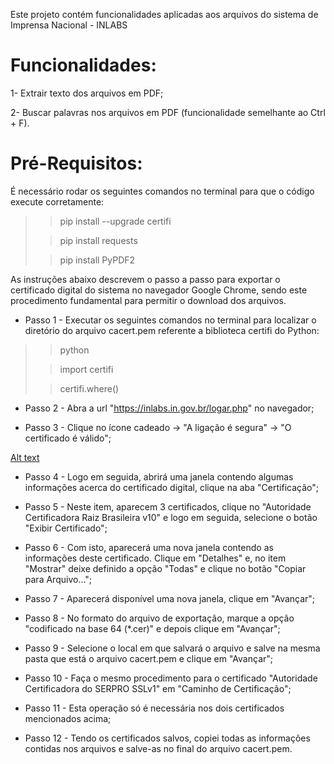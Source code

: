 Este projeto contém funcionalidades aplicadas aos arquivos do sistema de Imprensa Nacional - INLABS

# __Funcionalidades__:

1- Extrair texto dos arquivos em PDF;

2- Buscar palavras nos arquivos em PDF (funcionalidade semelhante ao Ctrl + F).

# __Pré-Requisitos__:

É necessário rodar os seguintes comandos no terminal para que o código execute corretamente: 
>>pip install --upgrade certifi
>
>>pip install requests
>
>>pip install PyPDF2

As instruções abaixo descrevem o passo a passo para exportar o certificado digital do sistema no navegador Google Chrome, 
sendo este procedimento fundamental para permitir o download dos arquivos.

* Passo 1 - Executar os seguintes comandos no terminal para localizar o diretório do arquivo cacert.pem referente a
biblioteca certifi do Python:

>>python
>
>>import certifi
>
>>certifi.where()

* Passo 2 - Abra a url "https://inlabs.in.gov.br/logar.php" no navegador;

* Passo 3 - Clique no ícone cadeado -> "A ligação é segura" -> "O certificado é válido";
  
[Alt text](Imagem1.jpg)

* Passo 4 - Logo em seguida, abrirá uma janela contendo algumas informações acerca do certificado digital,
clique na aba "Certificação";

* Passo 5 - Neste item, aparecem 3 certificados, clique no "Autoridade Certificadora Raiz Brasileira v10" e logo em seguida, 
selecione o botão "Exibir Certificado";

* Passo 6 - Com isto, aparecerá uma nova janela contendo as informações deste certificado. Clique em "Detalhes" e, no item 
"Mostrar" deixe definido a opção "Todas" e clique no botão "Copiar para Arquivo...";

* Passo 7 - Aparecerá disponível uma nova janela, clique em "Avançar";

* Passo 8 - No formato do arquivo de exportação, marque a opção "codificado na base 64 (*.cer)" e depois clique em 
"Avançar";

* Passo 9 - Selecione o local em que salvará o arquivo e salve na mesma pasta que está o arquivo cacert.pem e clique em 
"Avançar";

* Passo 10 - Faça o mesmo procedimento para o certificado "Autoridade Certificadora do SERPRO SSLv1" em "Caminho de
Certificação";

* Passo 11 - Esta operação só é necessária nos dois certificados mencionados acima;

* Passo 12 - Tendo os certificados salvos, copiei todas as informações contidas nos arquivos e salve-as no final do arquivo
cacert.pem.